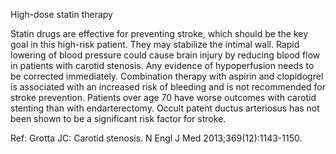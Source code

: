 High-dose statin therapy

Statin drugs are effective for preventing stroke, which should be the key goal in this high-risk patient. They may stabilize the intimal wall. Rapid lowering of blood pressure could cause brain injury by reducing blood flow in patients with carotid stenosis. Any evidence of hypoperfusion needs to be corrected immediately. Combination therapy with aspirin and clopidogrel is associated with an increased risk of bleeding and is not recommended for stroke prevention. Patients over age 70 have worse outcomes with carotid stenting than with endarterectomy. Occult patent ductus arteriosus has not been shown to be a significant risk factor for stroke.

Ref: Grotta JC: Carotid stenosis. N Engl J Med 2013;369(12):1143-1150.